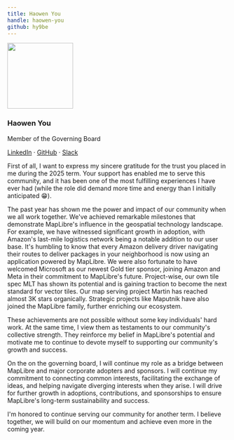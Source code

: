 ```yaml
---
title: Haowen You
handle: haowen-you
github: hy9be
---
```


<div class="text-center mb-5">
    <img
        src="https://avatars.githubusercontent.com/u/3392907?v=4s"
        width="150"
        class="rounded-circle mt-3"
    />
    <h3 class="m-3">Haowen You</h3>
    <p>Member of the Governing Board</p>
    <p><a href="https://www.linkedin.com/in/hyou/">LinkedIn</a> · <a href="https://github.com/hy9be">GitHub</a> · <a href="https://osmus.slack.com/team/U03NNTKD3N1">Slack</a>
</div>

First of all, I want to express my sincere gratitude for the trust you placed in me during the 2025 term. Your support has enabled me to serve this community, and it has been one of the most fulfilling experiences I have ever had (while the role did demand more time and energy than I initially anticipated :grin:).

The past year has shown me the power and impact of our community when we all work together. We've achieved remarkable milestones that demonstrate MapLibre's influence in the geospatial technology landscape. For example, we have witnessed significant growth in adoption, with Amazon's last-mile logistics network being a notable addition to our user base. It's humbling to know that every Amazon delivery driver navigating their routes to deliver packages in your neighborhood is now using an application powered by MapLibre. We were also fortunate to have welcomed Microsoft as our newest Gold tier sponsor, joining Amazon and Meta in their commitment to MapLibre's future. Project-wise, our own tile spec MLT has shown its potential and is gaining traction to become the next standard for vector tiles. Our map serving project Martin has reached almost 3K stars organically. Strategic projects like Maputnik have also joined the MapLibre family, further enriching our ecosystem.

These achievements are not possible without some key individuals' hard work. At the same time, I view them as testaments to our community's collective strength. They reinforce my belief in MapLibre's potential and motivate me to continue to devote myself to supporting our community's growth and success.

On the on the governing board, I will continue my role as a bridge between MapLibre and major corporate adopters and sponsors. I will continue my commitment to connecting common interests, facilitating the exchange of ideas, and helping navigate diverging interests when they arise. I will drive for further growth in adoptions, contributions, and sponsorships to ensure MapLibre's long-term sustainability and success.

I'm honored to continue serving our community for another term. I believe together, we will build on our momentum and achieve even more in the coming year.
